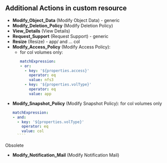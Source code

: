 ## Additional Actions in custom resource
* **Modify_Object_Data** (Modify Object Data) - generic
* **Modify_Deletion_Policy** (Modify Deletion Policy)
* **View_Details** (View Details)
* **Request_Support** (Request Support) - generic
* **Resize** (Resize) - app/ and ... col
* **Modify_Access_Policy** (Modify Access Policy):
  * for col volumes only:
      ````yaml
    matchExpression:
    - or:
        - key: '${properties.access}'
          operator: eq
          value: nfs3
        - key: '${properties.volType}'
          operator: eq
          value: app
      ````
* **Modify_Snapshot_Policy** (Modify Snapshot Policy): for col volumes only
    ````yaml
  matchExpression:
  - and:
      - key: '${properties.volType}'
        operator: eq
        value: col
      ````

Obsolete 
* **Modify_Notification_Mail** (Modify Notification Mail)
